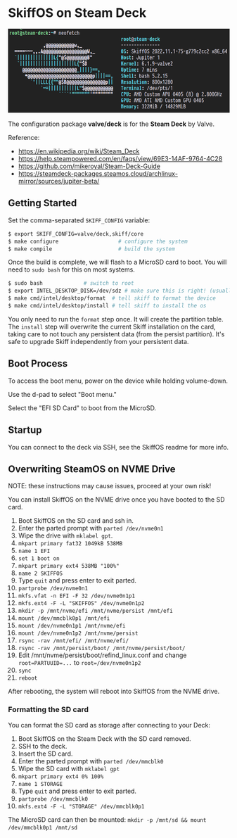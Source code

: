 # SkiffOS on Steam Deck

![Screenshot](../../../resources/images/valve-deck-screenshot.png)

The configuration package **valve/deck** is for the **Steam Deck** by Valve.

Reference:

 - https://en.wikipedia.org/wiki/Steam_Deck
 - https://help.steampowered.com/en/faqs/view/69E3-14AF-9764-4C28
 - https://github.com/mikeroyal/Steam-Deck-Guide
 - https://steamdeck-packages.steamos.cloud/archlinux-mirror/sources/jupiter-beta/

## Getting Started

Set the comma-separated `SKIFF_CONFIG` variable:

```sh
$ export SKIFF_CONFIG=valve/deck,skiff/core
$ make configure                   # configure the system
$ make compile                     # build the system
```

Once the build is complete, we will flash to a MicroSD card to boot. You will
need to `sudo bash` for this on most systems.

```sh
$ sudo bash             # switch to root
$ export INTEL_DESKTOP_DISK=/dev/sdz # make sure this is right! (usually sdb)
$ make cmd/intel/desktop/format  # tell skiff to format the device
$ make cmd/intel/desktop/install # tell skiff to install the os
```

You only need to run the `format` step once. It will create the partition table.
The `install` step will overwrite the current Skiff installation on the card,
taking care to not touch any persistent data (from the persist partition). It's
safe to upgrade Skiff independently from your persistent data.

## Boot Process

To access the boot menu, power on the device while holding volume-down.

Use the d-pad to select "Boot menu."

Select the "EFI SD Card" to boot from the MicroSD.

## Startup

You can connect to the deck via SSH, see the SkiffOS readme for more info.

## Overwriting SteamOS on NVME Drive

NOTE: these instructions may cause issues, proceed at your own risk!

You can install SkiffOS on the NVME drive once you have booted to the SD card.

 1. Boot SkiffOS on the SD card and ssh in.
 2. Enter the parted prompt with `parted /dev/nvme0n1`
 3. Wipe the drive with `mklabel gpt`.
 4. `mkpart primary fat32 1049kB 538MB`
 5. `name 1 EFI`
 6. `set 1 boot on`
 7. `mkpart primary ext4 538MB "100%"`
 8. `name 2 SKIFFOS`
 9. Type `quit` and press enter to exit parted.
 10. `partprobe /dev/nvme0n1`
 11. `mkfs.vfat -n EFI -F 32 /dev/nvme0n1p1`
 12. `mkfs.ext4 -F -L "SKIFFOS" /dev/nvme0n1p2`
 13. `mkdir -p /mnt/nvme/efi /mnt/nvme/persist /mnt/efi`
 14. `mount /dev/mmcblk0p1 /mnt/efi`
 15. `mount /dev/nvme0n1p1 /mnt/nvme/efi`
 16. `mount /dev/nvme0n1p2 /mnt/nvme/persist`
 17. `rsync -rav /mnt/efi/ /mnt/nvme/efi/`
 18. `rsync -rav /mnt/persist/boot/ /mnt/nvme/persist/boot/`
 19. Edit /mnt/nvme/persist/boot/refind_linux.conf and change `root=PARTUUID=...` to `root=/dev/nvme0n1p2`
 20. `sync`
 21. `reboot`

After rebooting, the system will reboot into SkiffOS from the NVME drive.

### Formatting the SD card

You can format the SD card as storage after connecting to your Deck:

1. Boot SkiffOS on the Steam Deck with the SD card removed.
2. SSH to the deck.
3. Insert the SD card.
4. Enter the parted prompt with `parted /dev/mmcblk0`
5. Wipe the SD card with `mklabel gpt`
6. `mkpart primary ext4 0% 100%`
7. `name 1 STORAGE`
8. Type `quit` and press enter to exit parted.
9. `partprobe /dev/mmcblk0`
10. `mkfs.ext4 -F -L "STORAGE" /dev/mmcblk0p1`

The MicroSD card can then be mounted: `mkdir -p /mnt/sd && mount /dev/mmcblk0p1 /mnt/sd`
